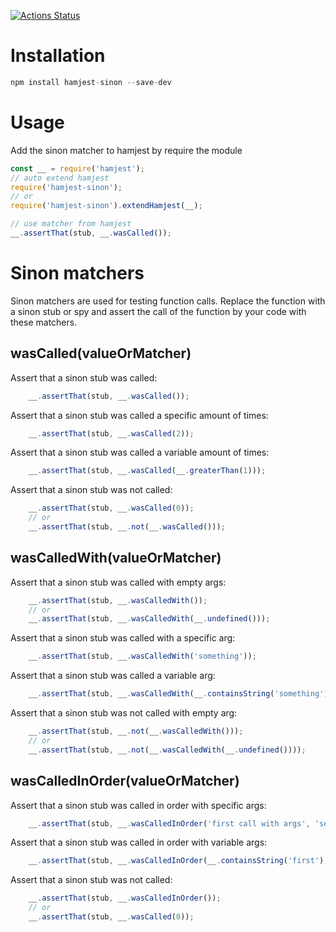 [![Actions Status](https://github.com/mafo5/hamjest-sinon/workflows/Node%20CI/badge.svg)](https://github.com/mafo5/hamjest-sinon/actions)

# Installation

```Javascript
npm install hamjest-sinon --save-dev
```

# Usage

Add the sinon matcher to hamjest by require the module
```Javascript
const __ = require('hamjest');
// auto extend hamjest
require('hamjest-sinon');
// or
require('hamjest-sinon').extendHamjest(__);

// use matcher from hamjest
__.assertThat(stub, __.wasCalled());
```

# Sinon matchers

Sinon matchers are used for testing function calls. Replace the function with a sinon stub or spy and assert the call of the function by your code with these matchers.

## wasCalled(valueOrMatcher)
Assert that a sinon stub was called:
```Javascript
    __.assertThat(stub, __.wasCalled());
```

Assert that a sinon stub was called a specific amount of times:
```Javascript
    __.assertThat(stub, __.wasCalled(2));
```

Assert that a sinon stub was called a variable amount of times:
```Javascript
    __.assertThat(stub, __.wasCalled(__.greaterThan(1)));
```

Assert that a sinon stub was not called:

```Javascript
    __.assertThat(stub, __.wasCalled(0));
    // or
    __.assertThat(stub, __.not(__.wasCalled()));
```

## wasCalledWith(valueOrMatcher)
Assert that a sinon stub was called with empty args:
```Javascript
    __.assertThat(stub, __.wasCalledWith());
    // or 
    __.assertThat(stub, __.wasCalledWith(__.undefined()));
```

Assert that a sinon stub was called with a specific arg:
```Javascript
    __.assertThat(stub, __.wasCalledWith('something'));
```

Assert that a sinon stub was called a variable arg:
```Javascript
    __.assertThat(stub, __.wasCalledWith(__.containsString('something')));
```

Assert that a sinon stub was not called with empty arg:

```Javascript
    __.assertThat(stub, __.not(__.wasCalledWith()));
    // or 
    __.assertThat(stub, __.not(__.wasCalledWith(__.undefined())));
```

## wasCalledInOrder(valueOrMatcher)
Assert that a sinon stub was called in order with specific args:
```Javascript
    __.assertThat(stub, __.wasCalledInOrder('first call with args', 'second call with args'));
```

Assert that a sinon stub was called in order with variable args:
```Javascript
    __.assertThat(stub, __.wasCalledInOrder(__.containsString('first'), __.containsString('second')));
```

Assert that a sinon stub was not called:

```Javascript
    __.assertThat(stub, __.wasCalledInOrder());
    // or 
    __.assertThat(stub, __.wasCalled(0));
```
